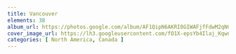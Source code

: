 ```yaml
---
title: Vancouver
elements: 38
album_url: https://photos.google.com/album/AF1QipN6AKRI0GIWAFjfFdwM2qNCGeIReOjhx44JP3M9
cover_image_url: https://lh3.googleusercontent.com/fO1X-epsYb4Ilaj_KqwnZGjks3kZp5ANeSR4EO3WDX5I_yTza4H7kxt89wTTxYG4Xa-XiEFQ7mK2-zAuyjgLdP5_6oCgWOVLA1MBa54rqAfDkrZA6iiYrN09H9Re8551uIyxhMt6LFUZW72j1KVtBFUJ6LaYQZJ4PwWsT_oivglDuZ325zI-VxiDsA_1Ffz4AN5bTRhk7sYQhIbwhaxqPLoujbhLi4zBDAZu1c38l0pWX6gS9C3wmpOZsrT9EMU3iRgO6Y7rvy7upWy9CioV96i_x448FzX2-R7jfp1zrUgZcpLGLpxfqe-_48sK7CbXrPTjeIKmAvRcyo0cWCQq_G1znvd6Zx2AAon_gB_CYqOJL3Y0R2_6-BiLtxAN7OMVQMiPqvLbtT8c2eWSfbVqQtmsKW_jjMaabIiJYHXlKnQtj0eWt_YVjrd6gv7Yo_z-Zc_s5lNOcmH9ItbCT2Ul-JX9Ch75IbMl9iR8vn2i5YoPBk9hQ8SR4DFYCEyM-nNjwNp4NIB3l2mJid5OpEYiqy5WM8JBAbKYaYqNanExjhNjSbBYAxxUXXWIiWiX7zuOfsYhsEBS99Jhx73-px-UssUIjJM6O6HfFUYlusbZQE_7OkHM6dBOc0vMRComcwE-JAjKmzxn0akbNPla61IeWMGY=s195-p-k-no
categories: [ North America, Canada ]
---
```

